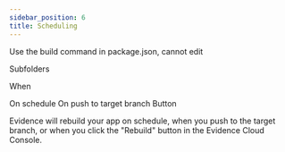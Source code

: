 ```yaml
---
sidebar_position: 6
title: Scheduling
---
```


Use the build command in package.json, cannot edit

Subfolders

When

On schedule
On push to target branch
Button

Evidence will rebuild your app on schedule, when you push to the target branch, or when you click the "Rebuild" button in the Evidence Cloud Console.
